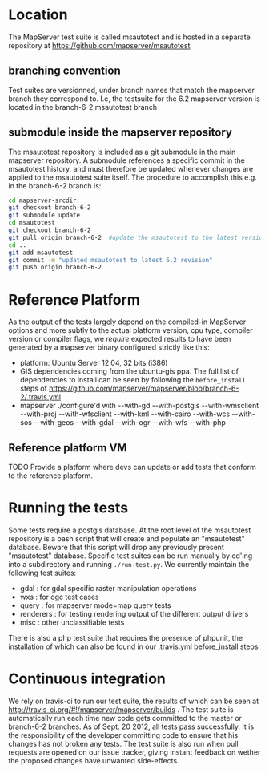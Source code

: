 # Location

The MapServer test suite is called msautotest and is hosted in a separate repository at https://github.com/mapserver/msautotest

## branching convention

Test suites are versionned, under branch names that match the mapserver branch they correspond to. I.e, the testsuite for the 6.2 mapserver version is located in the branch-6-2 msautotest branch

## submodule inside the mapserver repository

The msautotest repository is included as a git submodule in the main mapserver repository. A submodule references a specific commit in the msautotest history, and must therefore be updated whenever changes are applied to the msautotest suite itself. The procedure to accomplish this e.g. in the branch-6-2 branch is:

```bash
cd mapserver-srcdir
git checkout branch-6-2
git submodule update
cd msautotest
git checkout branch-6-2
git pull origin branch-6-2  #update the msautotest to the latest version for the current branch
cd ..
git add msautotest
git commit -m "updated msautotest to latest 6.2 revision"
git push origin branch-6-2
```

# Reference Platform

As the output of the tests largely depend on the compiled-in MapServer options and more subtly to the actual platform version, cpu type, compiler version or compiler flags, we *require* expected results to have been generated by a mapserver binary configured strictly like this:

 - platform: Ubuntu Server 12.04, 32 bits (i386)
 - GIS dependencies coming from the ubuntu-gis ppa. The full list of dependencies to install can be seen by following the ```before_install``` steps of https://github.com/mapserver/mapserver/blob/branch-6-2/.travis.yml
 - mapserver ./configure'd with --with-gd --with-postgis --with-wmsclient --with-proj --with-wfsclient --with-kml --with-cairo --with-wcs --with-sos --with-geos --with-gdal --with-ogr --with-wfs --with-php

## Reference platform VM
TODO
Provide a platform where devs can update or add tests that conform to the reference platform.

# Running the tests

Some tests require a postgis database. At the root level of the msautotest repository is a bash script that will create and populate an "msautotest" database. Beware that this script will drop any previously present "msautotest" database.
Specific test suites can be run manually by cd'ing into a subdirectory and running ```./run-test.py```. We currently maintain the following test suites:
- gdal : for gdal specific raster manipulation operations
- wxs : for ogc test cases
- query : for mapserver mode=map query tests
- renderers : for testing rendering output of the different output drivers 
- misc : other unclassifiable tests

There is also a php test suite that requires the presence of phpunit, the installation of which can also be found in our .travis.yml before_install steps

# Continuous integration

We rely on travis-ci to run our test suite, the results of which can be seen at http://travis-ci.org/#!/mapserver/mapserver/builds .
The test suite is automatically run each time new code gets committed to the master or branch-6-2 branches. As of Sept. 20 2012, all tests pass successfully. It is the responsibility of the developer committing code to  ensure that his changes has not broken any tests. The test suite is also run when pull requests are opened on our issue tracker, giving instant feedback on wether the proposed changes have unwanted side-effects.
